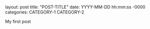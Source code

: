layout: post
title: "POST-TITLE"
date: YYYY-MM-DD hh:mm:ss -0000
categories: CATEGORY-1 CATEGORY-2

My first post
